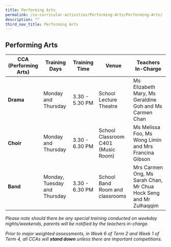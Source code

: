 ```yaml
---
title: Performing Arts
permalink: /co-curricular-activities/Performing-Arts/Performing-Arts/
description: ""
third_nav_title: Performing Arts
---
```

## Performing Arts 

| CCA <br> (Performing Arts) | Training Days | Training Time | Venue | Teachers In-Charge |
| -------- | -------- | -------- | -------- | -------- |
| **Drama**    | Monday and Thursday     | 3.30 - 5.30 PM     | School Lecture Theatre     | Ms Elizabeth Mary, Ms Geraldine Goh and Ms Carmen Chan     |
| **Choir**   | Monday and Thursday     | 3.30 - 6.30 PM     | School Classroom C401 (Music Room)     | Ms Melissa Foo, Ms Wong Limin and Mrs Francina Gibson     |
| **Band**    | Monday, Tuesday and Thursday | 3.30 - 6.30 PM     | School Band Room&nbsp;and classrooms     | Mrs Carmen Ong, Ms Sarah Chan, Mr Chua Hock Seng and Mr Zulhaqqim |

  
*Please note should there be any special training conducted on weekday nights/weekends, parents will be notified by the teachers in-charge.*

_Prior to major weighted assessments, in Week 6 of Term 2 and Week 1 of Term 4, all CCAs will&nbsp;**stand down**&nbsp;unless there are important competitions._

